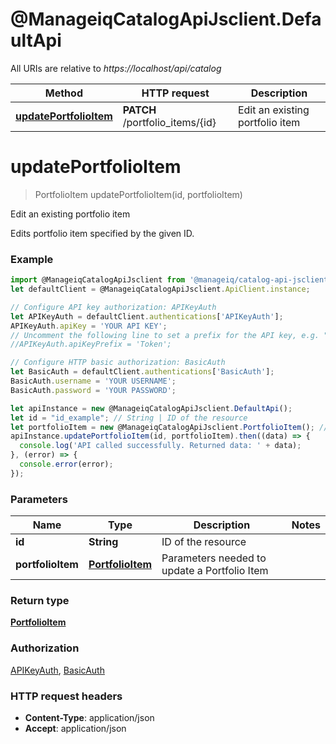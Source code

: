 # @ManageiqCatalogApiJsclient.DefaultApi

All URIs are relative to *https://localhost/api/catalog*

Method | HTTP request | Description
------------- | ------------- | -------------
[**updatePortfolioItem**](DefaultApi.md#updatePortfolioItem) | **PATCH** /portfolio_items/{id} | Edit an existing portfolio item


<a name="updatePortfolioItem"></a>
# **updatePortfolioItem**
> PortfolioItem updatePortfolioItem(id, portfolioItem)

Edit an existing portfolio item

Edits portfolio item specified by the given ID.

### Example
```javascript
import @ManageiqCatalogApiJsclient from '@manageiq/catalog-api-jsclient';
let defaultClient = @ManageiqCatalogApiJsclient.ApiClient.instance;

// Configure API key authorization: APIKeyAuth
let APIKeyAuth = defaultClient.authentications['APIKeyAuth'];
APIKeyAuth.apiKey = 'YOUR API KEY';
// Uncomment the following line to set a prefix for the API key, e.g. "Token" (defaults to null)
//APIKeyAuth.apiKeyPrefix = 'Token';

// Configure HTTP basic authorization: BasicAuth
let BasicAuth = defaultClient.authentications['BasicAuth'];
BasicAuth.username = 'YOUR USERNAME';
BasicAuth.password = 'YOUR PASSWORD';

let apiInstance = new @ManageiqCatalogApiJsclient.DefaultApi();
let id = "id_example"; // String | ID of the resource
let portfolioItem = new @ManageiqCatalogApiJsclient.PortfolioItem(); // PortfolioItem | Parameters needed to update a Portfolio Item
apiInstance.updatePortfolioItem(id, portfolioItem).then((data) => {
  console.log('API called successfully. Returned data: ' + data);
}, (error) => {
  console.error(error);
});

```

### Parameters

Name | Type | Description  | Notes
------------- | ------------- | ------------- | -------------
 **id** | **String**| ID of the resource | 
 **portfolioItem** | [**PortfolioItem**](PortfolioItem.md)| Parameters needed to update a Portfolio Item | 

### Return type

[**PortfolioItem**](PortfolioItem.md)

### Authorization

[APIKeyAuth](../README.md#APIKeyAuth), [BasicAuth](../README.md#BasicAuth)

### HTTP request headers

 - **Content-Type**: application/json
 - **Accept**: application/json

